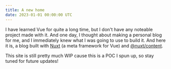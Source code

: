 ```yaml
---
title: A new home
date: 2023-01-01 00:00:00 UTC
---
```


I have learned Vue for quite a long time, but I don't have any noteable project made with it. And one day, I thought about making a personal blog for me, and I immediately knew what I was going to use to build it. And here it is, a blog built with [Nuxt](https://github.com/nuxt/nuxt) (a meta framework for Vue) and [@nuxt/content](https://github.com/nuxt/content).

This site is still pretty much WIP cause this is a POC I spun up, so stay tuned for future updates!

